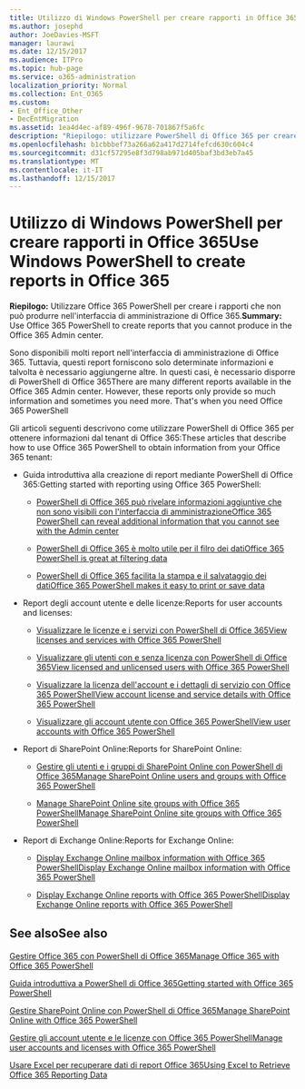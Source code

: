 ```yaml
---
title: Utilizzo di Windows PowerShell per creare rapporti in Office 365
ms.author: josephd
author: JoeDavies-MSFT
manager: laurawi
ms.date: 12/15/2017
ms.audience: ITPro
ms.topic: hub-page
ms.service: o365-administration
localization_priority: Normal
ms.collection: Ent_O365
ms.custom:
- Ent_Office_Other
- DecEntMigration
ms.assetid: 1ea4d4ec-af89-496f-9678-701867f5a6fc
description: "Riepilogo: utilizzare PowerShell di Office 365 per creare report che non è possibile produrre nell'interfaccia di amministrazione di Office 365."
ms.openlocfilehash: b1cbbbef73a266a62a417d2714fefcd630c604c4
ms.sourcegitcommit: d31cf57295e8f3d798ab971d405baf3bd3eb7a45
ms.translationtype: MT
ms.contentlocale: it-IT
ms.lasthandoff: 12/15/2017
---
```

# <a name="use-windows-powershell-to-create-reports-in-office-365"></a><span data-ttu-id="0776b-103">Utilizzo di Windows PowerShell per creare rapporti in Office 365</span><span class="sxs-lookup"><span data-stu-id="0776b-103">Use Windows PowerShell to create reports in Office 365</span></span>

 <span data-ttu-id="0776b-104">**Riepilogo:** Utilizzare Office 365 PowerShell per creare i rapporti che non può produrre nell'interfaccia di amministrazione di Office 365.</span><span class="sxs-lookup"><span data-stu-id="0776b-104">**Summary:** Use Office 365 PowerShell to create reports that you cannot produce in the Office 365 Admin center.</span></span>
  
<span data-ttu-id="0776b-p101">Sono disponibili molti report nell'interfaccia di amministrazione di Office 365. Tuttavia, questi report forniscono solo determinate informazioni e talvolta è necessario aggiungerne altre. In questi casi, è necessario disporre di PowerShell di Office 365</span><span class="sxs-lookup"><span data-stu-id="0776b-p101">There are many different reports available in the Office 365 Admin center. However, these reports only provide so much information and sometimes you need more. That's when you need Office 365 PowerShell</span></span>
  
<span data-ttu-id="0776b-108">Gli articoli seguenti descrivono come utilizzare PowerShell di Office 365 per ottenere informazioni dal tenant di Office 365:</span><span class="sxs-lookup"><span data-stu-id="0776b-108">These articles that describe how to use Office 365 PowerShell to obtain information from your Office 365 tenant:</span></span>
  
- <span data-ttu-id="0776b-109">Guida introduttiva alla creazione di report mediante PowerShell di Office 365:</span><span class="sxs-lookup"><span data-stu-id="0776b-109">Getting started with reporting using Office 365 PowerShell:</span></span>
    
  - [<span data-ttu-id="0776b-110">PowerShell di Office 365 può rivelare informazioni aggiuntive che non sono visibili con l'interfaccia di amministrazione</span><span class="sxs-lookup"><span data-stu-id="0776b-110">Office 365 PowerShell can reveal additional information that you cannot see with the Admin center</span></span>](https://technet.microsoft.com/library/dn568034.aspx#reveal)
    
  - [<span data-ttu-id="0776b-111">PowerShell di Office 365 è molto utile per il filro dei dati</span><span class="sxs-lookup"><span data-stu-id="0776b-111">Office 365 PowerShell is great at filtering data</span></span>](https://technet.microsoft.com/library/dn568034.aspx#filter)
    
  - [<span data-ttu-id="0776b-112">PowerShell di Office 365 facilita la stampa e il salvataggio dei dati</span><span class="sxs-lookup"><span data-stu-id="0776b-112">Office 365 PowerShell makes it easy to print or save data</span></span>](https://technet.microsoft.com/library/dn568034.aspx#printsave)
    
- <span data-ttu-id="0776b-113">Report degli account utente e delle licenze:</span><span class="sxs-lookup"><span data-stu-id="0776b-113">Reports for user accounts and licenses:</span></span>
    
  - [<span data-ttu-id="0776b-114">Visualizzare le licenze e i servizi con PowerShell di Office 365</span><span class="sxs-lookup"><span data-stu-id="0776b-114">View licenses and services with Office 365 PowerShell</span></span>](view-licenses-and-services-with-office-365-powershell.md)
    
  - [<span data-ttu-id="0776b-115">Visualizzare gli utenti con e senza licenza con PowerShell di Office 365</span><span class="sxs-lookup"><span data-stu-id="0776b-115">View licensed and unlicensed users with Office 365 PowerShell</span></span>](view-licensed-and-unlicensed-users-with-office-365-powershell.md)
    
  - [<span data-ttu-id="0776b-116">Visualizzare la licenza dell'account e i dettagli di servizio con Office 365 PowerShell</span><span class="sxs-lookup"><span data-stu-id="0776b-116">View account license and service details with Office 365 PowerShell</span></span>](view-account-license-and-service-details-with-office-365-powershell.md)
    
  - [<span data-ttu-id="0776b-117">Visualizzare gli account utente con Office 365 PowerShell</span><span class="sxs-lookup"><span data-stu-id="0776b-117">View user accounts with Office 365 PowerShell</span></span>](view-user-accounts-with-office-365-powershell.md)
    
- <span data-ttu-id="0776b-118">Report di SharePoint Online:</span><span class="sxs-lookup"><span data-stu-id="0776b-118">Reports for SharePoint Online:</span></span>
    
  - [<span data-ttu-id="0776b-119">Gestire gli utenti e i gruppi di SharePoint Online con PowerShell di Office 365</span><span class="sxs-lookup"><span data-stu-id="0776b-119">Manage SharePoint Online users and groups with Office 365 PowerShell</span></span>](http://technet.microsoft.com/library/9680af2e-a965-4e62-92ee-da72105c7800.aspx)
    
  - [<span data-ttu-id="0776b-120">Manage SharePoint Online site groups with Office 365 PowerShell</span><span class="sxs-lookup"><span data-stu-id="0776b-120">Manage SharePoint Online site groups with Office 365 PowerShell</span></span>](http://technet.microsoft.com/library/122f4099-c78d-4cce-bab0-4343b04596ae.aspx)
    
- <span data-ttu-id="0776b-121">Report di Exchange Online:</span><span class="sxs-lookup"><span data-stu-id="0776b-121">Reports for Exchange Online:</span></span>
    
  - [<span data-ttu-id="0776b-122">Display Exchange Online mailbox information with Office 365 PowerShell</span><span class="sxs-lookup"><span data-stu-id="0776b-122">Display Exchange Online mailbox information with Office 365 PowerShell</span></span>](http://technet.microsoft.com/library/13843002-56ca-4b75-81c5-84386522b01b.aspx)
    
  - [<span data-ttu-id="0776b-123">Display Exchange Online reports with Office 365 PowerShell</span><span class="sxs-lookup"><span data-stu-id="0776b-123">Display Exchange Online reports with Office 365 PowerShell</span></span>](http://technet.microsoft.com/library/4873a063-9fc4-4ed9-826a-6e935fef61d4.aspx)
    
## <a name="see-also"></a><span data-ttu-id="0776b-124">See also</span><span class="sxs-lookup"><span data-stu-id="0776b-124">See also</span></span>

#### 

[<span data-ttu-id="0776b-125">Gestire Office 365 con PowerShell di Office 365</span><span class="sxs-lookup"><span data-stu-id="0776b-125">Manage Office 365 with Office 365 PowerShell</span></span>](manage-office-365-with-office-365-powershell.md)
  
[<span data-ttu-id="0776b-126">Guida introduttiva a PowerShell di Office 365</span><span class="sxs-lookup"><span data-stu-id="0776b-126">Getting started with Office 365 PowerShell</span></span>](getting-started-with-office-365-powershell.md)
  
[<span data-ttu-id="0776b-127">Gestire SharePoint Online con PowerShell di Office 365</span><span class="sxs-lookup"><span data-stu-id="0776b-127">Manage SharePoint Online with Office 365 PowerShell</span></span>](manage-sharepoint-online-with-office-365-powershell.md)
  
[<span data-ttu-id="0776b-128">Gestire gli account utente e le licenze con Office 365 PowerShell</span><span class="sxs-lookup"><span data-stu-id="0776b-128">Manage user accounts and licenses with Office 365 PowerShell</span></span>](manage-user-accounts-and-licenses-with-office-365-powershell.md)
  
[<span data-ttu-id="0776b-129">Usare Excel per recuperare dati di report Office 365</span><span class="sxs-lookup"><span data-stu-id="0776b-129">Using Excel to Retrieve Office 365 Reporting Data</span></span>](using-excel-to-retrieve-office-365-reporting-data.md)

